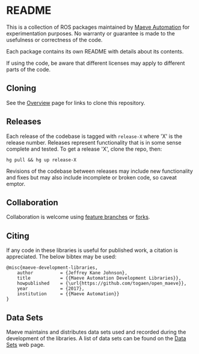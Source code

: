 # README #

This is a collection of ROS packages maintained by [Maeve Automation](https://maeveautomation.com) for
experimentation purposes. No warranty or guarantee is made to the usefulness or correctness of the code.

Each package contains its own README with details about its contents.

If using the code, be aware that different licenses may apply to different parts
of the code.

## Cloning ##

See the [Overview](https://bitbucket.org/maeveautomation/open_maeve/overview)
page for links to clone this repository.

## Releases ##

Each release of the codebase is tagged with `release-X` where 'X' is the
release number. Releases represent functionality that is in some sense complete
and tested. To get a release 'X', clone the repo, then:

    hg pull && hg up release-X

Revisions of the codebase between releases may include new functionality and
fixes but may also include incomplete or broken code, so caveat emptor.

## Collaboration ##

Collaboration is welcome using [feature branches](https://www.atlassian.com/git/tutorials/comparing-workflows#feature-branch-workflow) or [forks](https://www.atlassian.com/git/tutorials/comparing-workflows#forking-workflow).

## Citing ##

If any code in these libraries is useful for published work, a citation is appreciated. The below bibtex may be used:

    @misc{maeve-development-libraries,
        author          = {Jeffrey Kane Johnson},
        title           = {{Maeve Automation Development Libraries}},
        howpublished    = {\url{https://github.com/togaen/open_maeve}},
        year            = {2017},
        institution     = {{Maeve Automation}}
    }

## Data Sets ##

Maeve maintains and distributes data sets used and recorded during the development of the libraries. A list of data sets can be found on the [Data Sets](https://maeveautomation.com/data-sets/) web page.
